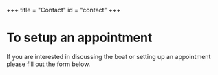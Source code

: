 +++
title = "Contact"
id = "contact"
+++

# To setup an appointment

If you are interested in discussing the boat or setting up an appointment please fill out the form below.
